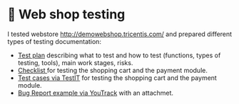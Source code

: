 # 🛒 Web shop testing 

I tested webstore http://demowebshop.tricentis.com/ and prepared different types of testing documentation: 

 <ul>
<li>  <a href="https://docs.google.com/document/d/18lFtHNOJ1h2LxDpS58EJojt_vPziZKdQFfn6E_4L3j8/edit?usp=sharing">Test plan</a> describing what to test and how to test (functions, types of testing, tools), main work stages, risks. </li> 
<li>  <a href="https://docs.google.com/spreadsheets/d/1WdfBOKHmpUc9LOP9rD9P1UQ6aQtu5AJ5i7NaHL7ADEY/edit?usp=sharing"> Checklist </a> for testing the shopping cart and the payment module. </li>
<li> <a href="https://drive.google.com/file/d/1CUULNNN908nPxZ_BHBjYKYVXcCQR46-H/view?usp=sharing">Test cases via TestIT</a> for testing the shopping cart and the payment module.  </li>
<li>  <a href="https://drive.google.com/drive/folders/1gxWu9LwcJ01RvWIwo-J99a3qwQFtV7_S?usp=sharing">Bug Report example via YouTrack</a> with an attachmet. </li>
</ul>

